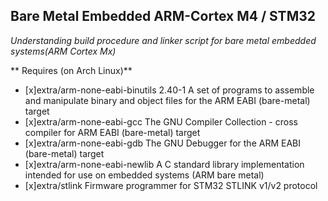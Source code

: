 ## Bare Metal Embedded ARM-Cortex M4 / STM32 ##

*Understanding build procedure and linker script for bare metal embedded systems(ARM Cortex Mx)*

** Requires (on Arch Linux)**

- [x]extra/arm-none-eabi-binutils 2.40-1
    A set of programs to assemble and manipulate binary and object files for the ARM EABI (bare-metal) target
- [x]extra/arm-none-eabi-gcc
    The GNU Compiler Collection - cross compiler for ARM EABI (bare-metal) target
- [x]extra/arm-none-eabi-gdb
    The GNU Debugger for the ARM EABI (bare-metal) target
- [x]extra/arm-none-eabi-newlib
    A C standard library implementation intended for use on embedded systems (ARM bare metal)
- [x]extra/stlink
    Firmware programmer for STM32 STLINK v1/v2 protocol
